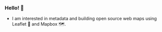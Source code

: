 ### Hello! 👋

-  I am interested in metadata and building open source web maps using Leaflet 🌱 and Mapbox 🗺️.

